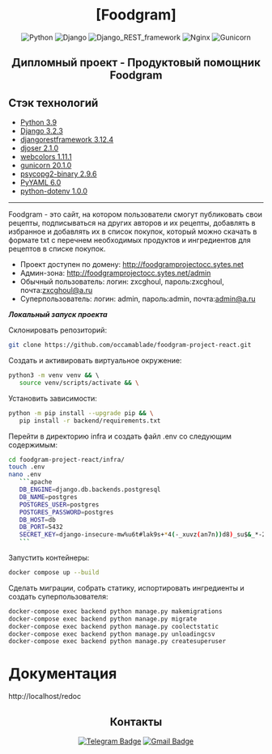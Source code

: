  <div align=center>

# [Foodgram]


![Python](https://img.shields.io/badge/Python-3.9.10-blue)
![Django](https://img.shields.io/badge/Django-3.2.16-blue)
![Django_REST_framework](https://img.shields.io/badge/Django_REST_framework-3.12.4-blue)
![Nginx](https://img.shields.io/badge/Nginx-1.18.0-blue)
![Gunicorn](https://img.shields.io/badge/Gunicorn-20.1.0-blue)
## Дипломный проект - Продуктовый помощник Foodgram

</div>

## **Стэк технологий**

* [Python 3.9](https://www.python.org/downloads/)
* [Django 3.2.3](https://www.djangoproject.com/download/)
* [djangorestframework 3.12.4](https://pypi.org/project/djangorestframework/#files)
* [djoser 2.1.0](https://pypi.org/project/djoser/#files)
* [webcolors 1.11.1](https://pypi.org/project/webcolors/1.11.1/)
* [gunicorn 20.1.0](https://pypi.org/project/gunicorn/20.1.0/)
* [psycopg2-binary 2.9.6](https://pypi.org/project/psycopg2-binary/#files)
* [PyYAML 6.0](https://pypi.org/project/PyYAML/)
* [python-dotenv 1.0.0](https://pypi.org/project/python-dotenv/)

---

 Foodgram - это сайт, на котором пользователи смогут публиковать свои рецепты, подписываться на других авторов и их рецепты,
 добавлять в избранное и добавлять их в список покупок, который можно скачать в формате txt с перечнем необходимых продуктов и 
 ингредиентов для рецептов в списке покупок.

 * Проект доступен по домену: http://foodgramprojectocc.sytes.net
 * Админ-зона: http://foodgramprojectocc.sytes.net/admin
 * Обычный пользователь: логин: zxcghoul, пароль:zxcghoul, почта:zxcghoul@a.ru
 * Суперпользователь: логин: admin, пароль:admin, почта:admin@a.ru
 
 ***Локальный запуск проекта***

Склонировать репозиторий:
 ```bash
git clone https://github.com/occamablade/foodgram-project-react.git
 ```
Создать и активировать виртуальное окружение:
 ```bash
python3 -m venv venv && \ 
    source venv/scripts/activate && \
 ```
Установить зависимости:
 ```bash
python -m pip install --upgrade pip && \
    pip install -r backend/requirements.txt
 ```
Перейти в директорию infra и создать файл .env со следующим содержимым:
 ```bash
cd foodgram-project-react/infra/
touch .env
nano .env
    ```apache
    DB_ENGINE=django.db.backends.postgresql
    DB_NAME=postgres
    POSTGRES_USER=postgres
    POSTGRES_PASSWORD=postgres
    DB_HOST=db
    DB_PORT=5432
    SECRET_KEY=django-insecure-mw%u6t#lak9s+*4(-_xuvz(an7n))d8)_su$&_*-2r^7s_$4dy
    ```
 ```
Запустить контейнеры:
```bash
docker compose up --build
```
Сделать миграции, собрать статику, испортировать ингредиенты и создать суперпользователя:
```bash
docker-compose exec backend python manage.py makemigrations
docker-compose exec backend python manage.py migrate
docker-compose exec backend python manage.py coolectstatic
docker-compose exec backend python manage.py unloadingcsv
docker-compose exec backend python manage.py createsuperuser
```
# Документация
http://localhost/redoc

<div align=center>

## Контакты

[![Telegram Badge](https://img.shields.io/badge/-vanyshqa-blue?style=social&logo=telegram&link=https://t.me/vanyshqa)](https://t.me/vanyshqa) [![Gmail Badge](https://img.shields.io/badge/-bezborodnikov18@gmail.com-c14438?style=flat&logo=Gmail&logoColor=white&link=mailto:bezborodnikov18@gmail.com)](mailto:bezborodnikov18@gmail.com)

</div>
